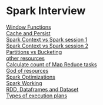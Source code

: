 # Spark Interview

[Window Functions](https://sparkbyexamples.com/spark/spark-sql-window-functions/) <br/>
[Cache and Persist](https://sparkbyexamples.com/spark/spark-difference-between-cache-and-persist/) <br/>
[Spark Context vs Spark session 1](https://sparkbyexamples.com/spark/sparksession-vs-sparkcontext/) <br/>
[Spark Context vs Spark session 2](https://www.youtube.com/watch?v=MDbJoaqfBVc) <br/>
[Partitions vs Bucketing](https://www.youtube.com/watch?v=Kr_AAkzGZsI) <br/>
[other resources](https://github.com/ankurchavda/SparkLearning) <br/>
[Calculate count of Map Reduce tasks](https://cwiki.apache.org/confluence/display/HADOOP2/HowManyMapsAndReduces) <br/>
[God of resources](https://github.com/OBenner/data-engineering-interview-questions) <br/>
[Spark Optimizations](https://www.analyticsvidhya.com/blog/2020/11/8-must-know-spark-optimization-tips-for-data-engineering-beginners/) <br/>
[Spark Working](https://www.youtube.com/watch?v=LfsL4ot6iSU) <br/>
[RDD, Dataframes and Dataset](https://databricks.com/blog/2016/07/14/a-tale-of-three-apache-spark-apis-rdds-dataframes-and-datasets.html) <br/>
[Types of execution plans](https://medium.com/the-code-shelf/spark-query-plans-for-dummies-6f3733bab146) <br/>
